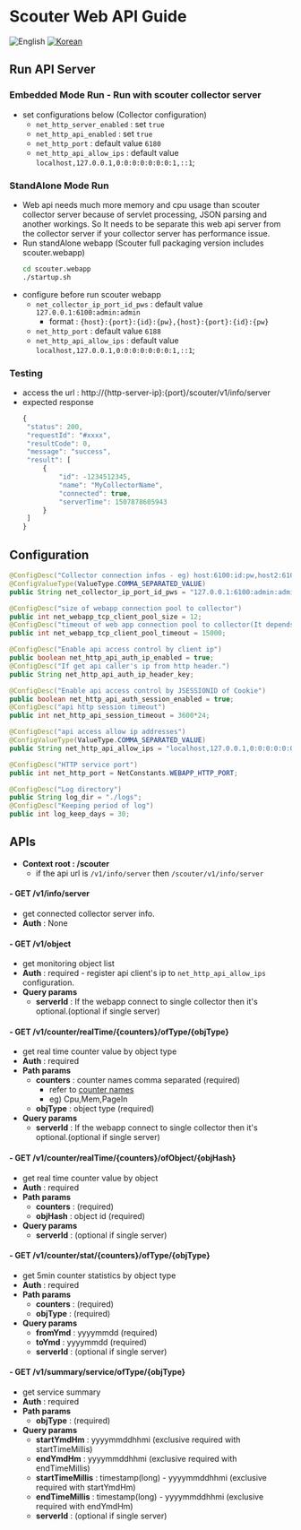 # Scouter Web API Guide
![English](https://img.shields.io/badge/language-English-orange.svg) [![Korean](https://img.shields.io/badge/language-Korean-blue.svg)](Web-API-Guide_kr.md)

## Run API Server

### Embedded Mode Run - Run with scouter collector server
 - set configurations below (Collector configuration)
    - `net_http_server_enabled` : set `true`
    - `net_http_api_enabled` : set `true`
    - `net_http_port` : default value `6180`
    - `net_http_api_allow_ips` : default value `localhost,127.0.0.1,0:0:0:0:0:0:0:1,::1`;

### StandAlone Mode Run
 - Web api needs much more memory and cpu usage than scouter collector server because of servlet processing, JSON parsing and another workings.
   So It needs to be separate this web api server from the collector server if your collector server has performance issue.
 - Run standAlone webapp (Scouter full packaging version includes scouter.webapp)
   ```bash
   cd scouter.webapp
   ./startup.sh
   ```
 - configure before run scouter webapp
   - ```net_collector_ip_port_id_pws``` : default value `127.0.0.1:6100:admin:admin`
     - format : `{host}:{port}:{id}:{pw},{host}:{port}:{id}:{pw}`
   - ```net_http_port``` : default value `6188`
   - `net_http_api_allow_ips` : default value `localhost,127.0.0.1,0:0:0:0:0:0:0:1,::1`;

### Testing
 - access the url : http://{http-server-ip}:{port}/scouter/v1/info/server
 - expected response
   ```javascript
   {
   	"status": 200,
   	"requestId": "#xxxx",
   	"resultCode": 0,
   	"message": "success",
   	"result": [
   		{
   			"id": -1234512345,
   			"name": "MyCollectorName",
   			"connected": true,
   			"serverTime": 1507878605943
   		}
   	]
   }
   ```

## Configuration
```java
@ConfigDesc("Collector connection infos - eg) host:6100:id:pw,host2:6100:id2:pw2")
@ConfigValueType(ValueType.COMMA_SEPARATED_VALUE)
public String net_collector_ip_port_id_pws = "127.0.0.1:6100:admin:admin";

@ConfigDesc("size of webapp connection pool to collector")
public int net_webapp_tcp_client_pool_size = 12;
@ConfigDesc("timeout of web app connection pool to collector(It depends on net_tcp_client_so_timeout_ms)")
public int net_webapp_tcp_client_pool_timeout = 15000;

@ConfigDesc("Enable api access control by client ip")
public boolean net_http_api_auth_ip_enabled = true;
@ConfigDesc("If get api caller's ip from http header.")
public String net_http_api_auth_ip_header_key;

@ConfigDesc("Enable api access control by JSESSIONID of Cookie")
public boolean net_http_api_auth_session_enabled = true;
@ConfigDesc("api http session timeout")
public int net_http_api_session_timeout = 3600*24;

@ConfigDesc("api access allow ip addresses")
@ConfigValueType(ValueType.COMMA_SEPARATED_VALUE)
public String net_http_api_allow_ips = "localhost,127.0.0.1,0:0:0:0:0:0:0:1,::1";

@ConfigDesc("HTTP service port")
public int net_http_port = NetConstants.WEBAPP_HTTP_PORT;

@ConfigDesc("Log directory")
public String log_dir = "./logs";
@ConfigDesc("Keeping period of log")
public int log_keep_days = 30;
```

## APIs
- **Context root : /scouter**
  - if the api url is ```/v1/info/server``` then ```/scouter/v1/info/server```

#### - GET /v1/info/server
 - get connected collector server info.
 - **Auth** : None

#### - GET /v1/object
 - get monitoring object list
 - **Auth** : required - register api client's ip to ```net_http_api_allow_ips``` configuration.
 - **Query params**
    - **serverId** : If the webapp connect to single collector then it's optional.(optional if single server)

#### - GET /v1/counter/realTime/{counters}/ofType/{objType}
 - get real time counter value by object type
 - **Auth** : required
 - **Path params**
   - **counters** : counter names comma separated (required)
     - refer to [counter names](https://github.com/scouter-project/scouter/blob/master/scouter.common/src/main/resources/scouter/lang/counters/counters.xml)
     - eg) Cpu,Mem,PageIn
   - **objType** : object type (required)
 - **Query params**
   - **serverId** : If the webapp connect to single collector then it's optional.(optional if single server)

#### - GET /v1/counter/realTime/{counters}/ofObject/{objHash}
 - get real time counter value by object
 - **Auth** : required
 - **Path params**
   - **counters** : (required)
   - **objHash** : object id (required)
 - **Query params**
   - **serverId** : (optional if single server)

#### - GET /v1/counter/stat/{counters}/ofType/{objType}
 - get 5min counter statistics by object type
 - **Auth** : required
 - **Path params**
   - **counters** : (required)
   - **objType** : (required)
 - **Query params**
   - **fromYmd** : yyyymmdd (required)
   - **toYmd** : yyyymmdd (required)
   - **serverId** : (optional if single server)

#### - GET /v1/summary/service/ofType/{objType}
 - get service summary
 - **Auth** : required
 - **Path params**
   - **objType** : (required)
 - **Query params**
   - **startYmdHm** : yyyymmddhhmi (exclusive required with startTimeMillis)
   - **endYmdHm** : yyyymmddhhmi (exclusive required with endTimeMillis)
   - **startTimeMillis** : timestamp(long) - yyyymmddhhmi (exclusive required with startYmdHm)
   - **endTimeMillis** : timestamp(long) - yyyymmddhhmi (exclusive required with endYmdHm)
   - **serverId** : (optional if single server)


